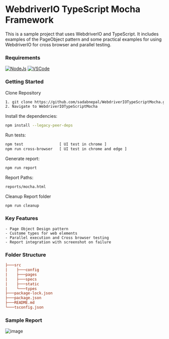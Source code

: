 # WebdriverIO TypeScript Mocha Framework

This is a sample project that uses WebdriverIO and TypeScript. It includes examples of the PageObject pattern and some practical examples for using WebdriverIO for cross browser and parallel testing.

### Requirements

[![NodeJs](https://img.shields.io/badge/-NodeJS%20v16%20OR%20later-%23339933?logo=npm)](https://nodejs.org/en/download/)
[![VSCode](https://img.shields.io/badge/-Visual%20Studio%20Code-%233178C6?logo=visual-studio-code)](https://code.visualstudio.com/download)

### Getting Started

Clone Repository

```bash
1. git clone https://github.com/sadabnepal/WebdriverIOTypeScriptMocha.git
2. Navigate to WebdriverIOTypeScriptMocha
```

Install the dependencies:

```bash
npm install --legacy-peer-deps
```

Run tests:

```bash
npm test                [ UI test in chrome ]
npm run cross-browser   [ UI test in chrome and edge ]
```

Generate report:

```bash
npm run report
```

Report Paths:

```sh
reports/mocha.html
```

Cleanup Report folder

```sh
npm run cleanup
```

### Key Features

    - Page Object Design pattern
    - Custome types for web elements
    - Parallel execution and Cross browser testing
    - Report integration with screenshot on failure

### Folder Structure

```ini
├───src
|    ├───config
|    ├───pages
|    ├───specs
|    ├───static
|    └───types
├───package-lock.json
├───package.json
├───README.md
└───tsconfig.json
```

### Sample Report

![image](https://user-images.githubusercontent.com/65847528/143480443-cee233a4-6296-4773-8b54-c593d7dfd022.png)
